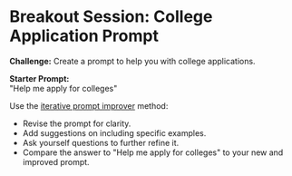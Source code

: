# Breakout Session: College Application Prompt

**Challenge:** Create a prompt to help you with college applications.

**Starter Prompt:**  
"Help me apply for colleges"

Use the [iterative prompt improver](/references/iterative-prompt-improver.md) method:
- Revise the prompt for clarity.
- Add suggestions on including specific examples.
- Ask yourself questions to further refine it.
- Compare the answer to "Help me apply for colleges" to your new and improved prompt.